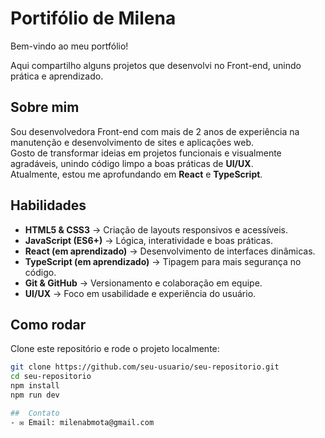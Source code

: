 # Portifólio de Milena

Bem-vindo ao meu portfólio!

Aqui compartilho alguns projetos que desenvolvi no Front-end, unindo prática e aprendizado.

## Sobre mim

Sou desenvolvedora Front-end com mais de 2 anos de experiência na manutenção e desenvolvimento de sites e aplicações web.  
Gosto de transformar ideias em projetos funcionais e visualmente agradáveis, unindo código limpo a boas práticas de **UI/UX**.  
Atualmente, estou me aprofundando em **React** e **TypeScript**.  

## Habilidades

- **HTML5 & CSS3** → Criação de layouts responsivos e acessíveis.  
- **JavaScript (ES6+)** → Lógica, interatividade e boas práticas.  
- **React (em aprendizado)** → Desenvolvimento de interfaces dinâmicas.  
- **TypeScript (em aprendizado)** → Tipagem para mais segurança no código.  
- **Git & GitHub** → Versionamento e colaboração em equipe.  
- **UI/UX** → Foco em usabilidade e experiência do usuário. 

## Como rodar  
Clone este repositório e rode o projeto localmente:  

```bash
git clone https://github.com/seu-usuario/seu-repositorio.git
cd seu-repositorio
npm install
npm run dev

##  Contato  
- ✉️ Email: milenabmota@gmail.com
 
